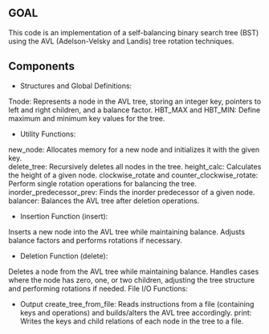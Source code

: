 ## GOAL
This code is an implementation of a self-balancing binary search tree (BST) using the AVL (Adelson-Velsky and Landis) tree rotation techniques.

## Components

- Structures and Global Definitions:

Tnode: Represents a node in the AVL tree, storing an integer key, pointers to left and right children, and a balance factor.
HBT_MAX and HBT_MIN: Define maximum and minimum key values for the tree.

- Utility Functions:

new_node: Allocates memory for a new node and initializes it with the given key.\
delete_tree: Recursively deletes all nodes in the tree.
height_calc: Calculates the height of a given node.
clockwise_rotate and counter_clockwise_rotate: Perform single rotation operations for balancing the tree.
inorder_predecessor_prev: Finds the inorder predecessor of a given node.
balancer: Balances the AVL tree after deletion operations.

- Insertion Function (insert):

Inserts a new node into the AVL tree while maintaining balance.
Adjusts balance factors and performs rotations if necessary.

- Deletion Function (delete):

Deletes a node from the AVL tree while maintaining balance.
Handles cases where the node has zero, one, or two children, adjusting the tree structure and performing rotations if needed.
File I/O Functions:

- Output
create_tree_from_file: Reads instructions from a file (containing keys and operations) and builds/alters the AVL tree accordingly.
print: Writes the keys and child relations of each node in the tree to a file.
